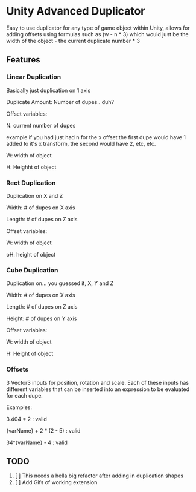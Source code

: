# Unity Advanced Duplicator

Easy to use duplicator for any type of game object within Unity, allows for adding offsets using formulas such as (w - n * 3) which would just be the width of the object - the current duplicate number * 3

## Features

### Linear Duplication
Basically just duplication on 1 axis

Duplicate Amount: Number of dupes.. duh?

Offset variables:

N: current number of dupes

example if you had just had n for the x offset the first dupe would have 1 added to it's x transform, the second would have 2, etc, etc.

W: width of object

H: Heighht of object


### Rect Duplication

Duplication on X and Z

Width: # of dupes on X axis

Length: # of dupes on Z axis

Offset variables:

W: width of object

oH: height of object


### Cube Duplication

Duplication on... you guessed it, X, Y and Z

Width: # of dupes on X axis

Length: # of dupes on Z axis

Height: # of dupes on Y axis

Offset variables:

W: width of object

H: Height of object


### Offsets

3 Vector3 inputs for position, rotation and scale. Each of these inputs has different variables that can be inserted into an expression to be evaluated for each dupe.

Examples:

3.404 * 2 : valid

{varName} + 2 * (2 - 5) : valid

34^{varName} - 4 : valid


## TODO
1. [ ] This needs a hella big refactor after adding in duplication shapes
5. [ ] Add Gifs of working extension

